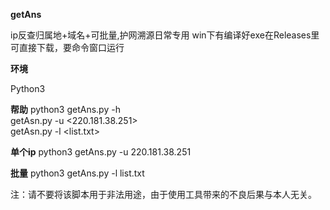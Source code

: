 **getAns**

ip反查归属地+域名+可批量,护网溯源日常专用
win下有编译好exe在Releases里可直接下载，要命令窗口运行

**环境**

Python3

**帮助**
python3 getAns.py -h<br>
getAsn.py -u <220.181.38.251><br>
getAsn.py -l <list.txt><br>

**单个ip**
python3 getAns.py -u 220.181.38.251

**批量**
python3 getAns.py -l list.txt



注：请不要将该脚本用于非法用途，由于使用工具带来的不良后果与本人无关。
